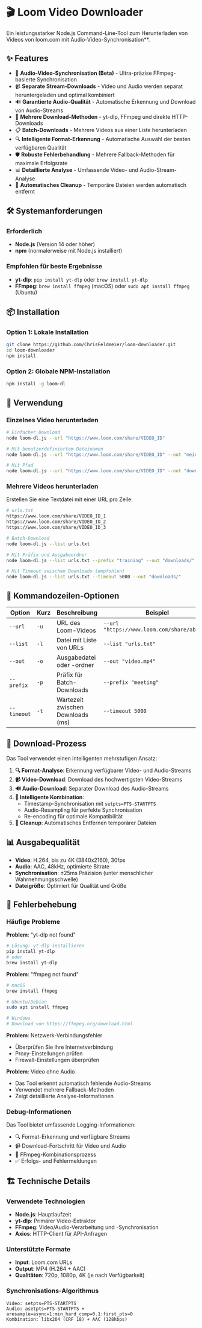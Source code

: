 # 🎬 Loom Video Downloader

Ein leistungsstarker Node.js Command-Line-Tool zum Herunterladen von Videos von loom.com mit Audio-Video-Synchronisation**.

## ✨ Features

- 🎯 **Audio-Video-Synchronisation (Beta)** - Ultra-präzise FFmpeg-basierte Synchronisation
- 📹 **Separate Stream-Downloads** - Video und Audio werden separat heruntergeladen und optimal kombiniert
- 🔊 **Garantierte Audio-Qualität** - Automatische Erkennung und Download von Audio-Streams
- 🚀 **Mehrere Download-Methoden** - yt-dlp, FFmpeg und direkte HTTP-Downloads
- 📋 **Batch-Downloads** - Mehrere Videos aus einer Liste herunterladen
- 🔍 **Intelligente Format-Erkennung** - Automatische Auswahl der besten verfügbaren Qualität
- 🛡️ **Robuste Fehlerbehandlung** - Mehrere Fallback-Methoden für maximale Erfolgsrate
- 📊 **Detaillierte Analyse** - Umfassende Video- und Audio-Stream-Analyse
- 🧹 **Automatisches Cleanup** - Temporäre Dateien werden automatisch entfernt

## 🛠️ Systemanforderungen

### Erforderlich
- **Node.js** (Version 14 oder höher)
- **npm** (normalerweise mit Node.js installiert)

### Empfohlen für beste Ergebnisse
- **yt-dlp**: `pip install yt-dlp` oder `brew install yt-dlp`
- **FFmpeg**: `brew install ffmpeg` (macOS) oder `sudo apt install ffmpeg` (Ubuntu)

## 📦 Installation

### Option 1: Lokale Installation
```bash
git clone https://github.com/ChrisFeldmeier/loom-downloader.git
cd loom-downloader
npm install
```

### Option 2: Globale NPM-Installation
```bash
npm install -g loom-dl
```

## 🚀 Verwendung

### Einzelnes Video herunterladen

```bash
# Einfacher Download
node loom-dl.js --url "https://www.loom.com/share/VIDEO_ID"

# Mit benutzerdefiniertem Dateinamen
node loom-dl.js --url "https://www.loom.com/share/VIDEO_ID" --out "mein-video.mp4"

# Mit Pfad
node loom-dl.js --url "https://www.loom.com/share/VIDEO_ID" --out "downloads/mein-video.mp4"
```

### Mehrere Videos herunterladen

Erstellen Sie eine Textdatei mit einer URL pro Zeile:

```bash
# urls.txt
https://www.loom.com/share/VIDEO_ID_1
https://www.loom.com/share/VIDEO_ID_2
https://www.loom.com/share/VIDEO_ID_3
```

```bash
# Batch-Download
node loom-dl.js --list urls.txt

# Mit Präfix und Ausgabeordner
node loom-dl.js --list urls.txt --prefix "training" --out "downloads/"

# Mit Timeout zwischen Downloads (empfohlen)
node loom-dl.js --list urls.txt --timeout 5000 --out "downloads/"
```

## 🔧 Kommandozeilen-Optionen

| Option | Kurz | Beschreibung | Beispiel |
|--------|------|--------------|----------|
| `--url` | `-u` | URL des Loom-Videos | `--url "https://www.loom.com/share/abc123"` |
| `--list` | `-l` | Datei mit Liste von URLs | `--list "urls.txt"` |
| `--out` | `-o` | Ausgabedatei oder -ordner | `--out "video.mp4"` |
| `--prefix` | `-p` | Präfix für Batch-Downloads | `--prefix "meeting"` |
| `--timeout` | `-t` | Wartezeit zwischen Downloads (ms) | `--timeout 5000` |

## 🎯 Download-Prozess

Das Tool verwendet einen intelligenten mehrstufigen Ansatz:

1. **🔍 Format-Analyse**: Erkennung verfügbarer Video- und Audio-Streams
2. **📹 Video-Download**: Download des hochwertigsten Video-Streams
3. **🔊 Audio-Download**: Separater Download des Audio-Streams
4. **🔗 Intelligente Kombination**: 
   - Timestamp-Synchronisation mit `setpts=PTS-STARTPTS`
   - Audio-Resampling für perfekte Synchronisation
   - Re-encoding für optimale Kompatibilität
5. **🧹 Cleanup**: Automatisches Entfernen temporärer Dateien

## 📊 Ausgabequalität

- **Video**: H.264, bis zu 4K (3840x2160), 30fps
- **Audio**: AAC, 48kHz, optimierte Bitrate
- **Synchronisation**: ±25ms Präzision (unter menschlicher Wahrnehmungsschwelle)
- **Dateigröße**: Optimiert für Qualität und Größe

## 🔧 Fehlerbehebung

### Häufige Probleme

**Problem**: "yt-dlp not found"
```bash
# Lösung: yt-dlp installieren
pip install yt-dlp
# oder
brew install yt-dlp
```

**Problem**: "ffmpeg not found"
```bash
# macOS
brew install ffmpeg

# Ubuntu/Debian
sudo apt install ffmpeg

# Windows
# Download von https://ffmpeg.org/download.html
```

**Problem**: Netzwerk-Verbindungsfehler
- Überprüfen Sie Ihre Internetverbindung
- Proxy-Einstellungen prüfen
- Firewall-Einstellungen überprüfen

**Problem**: Video ohne Audio
- Das Tool erkennt automatisch fehlende Audio-Streams
- Verwendet mehrere Fallback-Methoden
- Zeigt detaillierte Analyse-Informationen

### Debug-Informationen

Das Tool bietet umfassende Logging-Informationen:
- 🔍 Format-Erkennung und verfügbare Streams
- 📹 Download-Fortschritt für Video und Audio
- 🔗 FFmpeg-Kombinationsprozess
- ✅ Erfolgs- und Fehlermeldungen

## 🏗️ Technische Details

### Verwendete Technologien
- **Node.js**: Hauptlaufzeit
- **yt-dlp**: Primärer Video-Extraktor
- **FFmpeg**: Video/Audio-Verarbeitung und -Synchronisation
- **Axios**: HTTP-Client für API-Anfragen

### Unterstützte Formate
- **Input**: Loom.com URLs
- **Output**: MP4 (H.264 + AAC)
- **Qualitäten**: 720p, 1080p, 4K (je nach Verfügbarkeit)

### Synchronisations-Algorithmus
```
Video: setpts=PTS-STARTPTS
Audio: asetpts=PTS-STARTPTS + aresample=async=1:min_hard_comp=0.1:first_pts=0
Kombination: libx264 (CRF 18) + AAC (128kbps)
```
